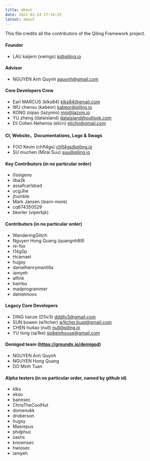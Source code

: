 ```yaml
---
title: about
date: 2021-01-24 17:34:25
latout: about
---
```


This file credits all the contributors of the Qiling Framework project.


#### Founder

- LAU kaijern (xwings) <kj@qiling.io>


#### Advisor

- NGUYEN Anh Quynh <aquynh@gmail.com>


#### Core Developers Crew

- Earl MARCUS (klks84) klks84@gmail.com
- WU chenxu (kabeor) <kabeor@qiling.io>
- KONG ziqiao (lazymio) <mio@lazym.io>
- YU zheng (dataisland) <dataisland@outlook.com>
- Eli Cohen Nehemia (elicn) <elichn@gmail.com>


#### CI, Website，Documentations, Logo & Swags

- FOO Kevin (chfl4gs) <chfl4gs@qiling.io>
- SU muchen (Mirai Suu) <suu@qiling.io>


#### Key Contributors (in no particular order)

- 0ssigeno
- liba2k
- assafcarlsbad
- ucgJhe
- jhumble
- Mark Jansen (learn-more)
- cq674350529
- bkerler (viperbjk)


#### Contributors (in no particular order)

- WanderingGlitch
- Nguyen Hong Quang (quangnh89)
- re-fox
- t14g0p
- Hcamael
- hugsy
- danielhenrymantilla
- iamyeh
- alfink
- bambu
- madprogrammer
- danielmoos


#### Legacy Core Developers

- DING tianze (D1iv3) <dddliv3@gmail.com>
- SUN bowen (w1tcher) <w1tcher.bupt@gmail.com>
- CHEN huitao (null) <null@qiling.io>
- YU tong (sp1ke) <spikeinhouse@gmail.com>


#### Demigod team (https://groundx.io/demigod)

- NGUYEN Anh Quynh
- NGUYEN Hong Quang
- DO Minh Tuan


#### Alpha testers (in no particular order, named by github id)

- klks
- ekso
- bannsec
- ChrisTheCoolHut
- domenukk
- droberson
- hugsy
- Masrepus
- phdphuc
- sashs
- knownsec
- hwiosec
- iamyeh

